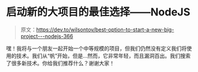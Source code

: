 # 启动新的大项目的最佳选择——NodeJS

> 原文：<https://dev.to/wilsontov/best-option-to-start-a-new-big-project---nodejs-366>

嘿！我将与一个朋友一起开始一个中等规模的项目，但我们仍然没有定义我们将使用的技术。我们从“帆”开始，但是...然而，它非常年轻，而且漏洞百出。我们搜索了很多新技术。你给我们推荐什么？谢谢大家！